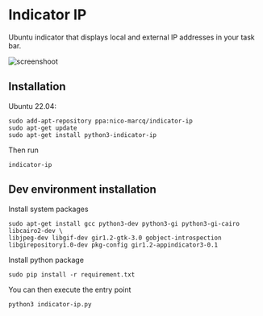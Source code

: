 # Indicator IP

Ubuntu indicator that displays local and external IP addresses in your task bar.

![screenshoot](indicator_ip/images/screenshot.png)

## Installation

Ubuntu 22.04:
```
sudo add-apt-repository ppa:nico-marcq/indicator-ip
sudo apt-get update
sudo apt-get install python3-indicator-ip
```

Then run
```
indicator-ip
```

## Dev environment installation

Install system packages
```
sudo apt-get install gcc python3-dev python3-gi python3-gi-cairo libcairo2-dev \
libjpeg-dev libgif-dev gir1.2-gtk-3.0 gobject-introspection libgirepository1.0-dev pkg-config gir1.2-appindicator3-0.1
```

Install python package
```
sudo pip install -r requirement.txt
```

You can then execute the entry point
```
python3 indicator-ip.py
```
